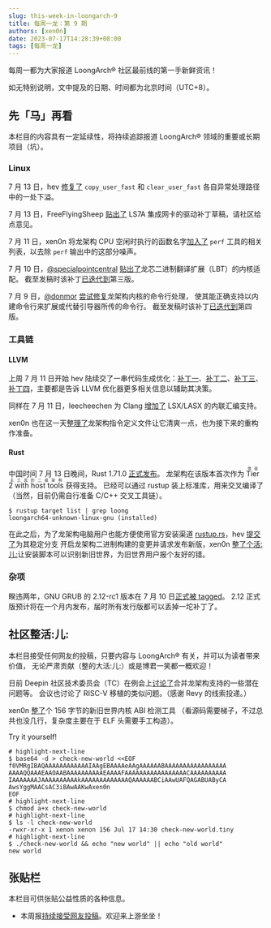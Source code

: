 ```yaml
---
slug: this-week-in-loongarch-9
title: 每周一龙：第 9 期
authors: [xen0n]
date: 2023-07-17T14:28:39+08:00
tags: [每周一龙]
---
```


每周一都为大家报道 LoongArch&reg; 社区最前线的第一手新鲜资讯！

<!-- truncate -->

如无特别说明，文中提及的日期、时间都为北京时间（UTC+8）。

## 先「马」再看

本栏目的内容具有一定延续性，将持续追踪报道 LoongArch&reg; 领域的重要或长期项目（坑）。

### Linux

7 月 13 日，hev [修复了](https://lore.kernel.org/loongarch/20230713030453.7404-1-wangrui@loongson.cn/)
`copy_user_fast` 和 `clear_user_fast` 各自异常处理路径中的一处下溢。

7 月 13 日，FreeFlyingSheep [贴出了](https://lore.kernel.org/loongarch/cover.1689215889.git.chenfeiyang@loongson.cn/)
LS7A 集成网卡的驱动补丁草稿，请社区给点意见。

7 月 11 日，xen0n 将龙架构 CPU 空闲时执行的函数名字[加入了](https://lore.kernel.org/loongarch/20230711102202.1206488-1-kernel@xen0n.name/)
`perf` 工具的相关列表，以去除 `perf` 输出中的这部分噪声。

7 月 10 日，[@specialpointcentral](https://github.com/specialpointcentral)
[贴出了](https://lore.kernel.org/loongarch/20230710124048.153562-1-huqi@loongson.cn/)龙芯二进制翻译扩展（LBT）的内核适配。
截至发稿时该补丁[已迭代到](https://lore.kernel.org/loongarch/20230714132121.107045-1-huqi@loongson.cn/)第三版。

7 月 9 日，[@donmor](https://github.com/donmor) [尝试修复](https://lore.kernel.org/loongarch/MEYP282MB2597CD6E861D659E3218148DD933A@MEYP282MB2597.AUSP282.PROD.OUTLOOK.COM/)龙架构内核的命令行处理，
使其能正确支持以内建命令行来扩展或代替引导器所传的命令行。
截至发稿时该补丁[已迭代到](https://lore.kernel.org/loongarch/MEYP282MB2597514C7A4697A72F829B78D93BA@MEYP282MB2597.AUSP282.PROD.OUTLOOK.COM/)第四版。


### 工具链

#### LLVM

上周 7 月 11 日开始 hev 陆续交了一串代码生成优化：[补丁一](https://reviews.llvm.org/D154762)、[补丁二](https://reviews.llvm.org/D154811)、[补丁三](https://reviews.llvm.org/D154819)、[补丁四](https://reviews.llvm.org/D154919)，主要都是告诉 LLVM 优化器更多相关信息以辅助其决策。

同样在 7 月 11 日，leecheechen 为 Clang [增加了](https://reviews.llvm.org/D154931) LSX/LASX 的内联汇编支持。

xen0n 也在这一天[整理了](https://reviews.llvm.org/D154916)龙架构指令定义文件让它清爽一点，也为接下来的重构作准备。

#### Rust

中国时间 7 月 13 日晚间，Rust 1.71.0 [正式发布](https://blog.rust-lang.org/2023/07/13/Rust-1.71.0.html)。
龙架构在该版本首次作为 <ruby>Tier 2 with host tools<rt>带宿主工具的二级架构</rt></ruby> 获得支持。
已经可以通过 rustup 装上标准库，用来交叉编译了（当然，目前仍需自行准备 C/C++ 交叉工具链）。

```sh-session
$ rustup target list | grep loong
loongarch64-unknown-linux-gnu (installed)
```

在此之后，为了龙架构电脑用户也能方便使用官方安装渠道
[rustup.rs](https://rustup.rs/)，hev [提交了](https://github.com/rust-lang/rustup/pull/3405)为其稳定分支
开启龙架构二进制构建的变更并请求发布新版，xen0n [整了个活:儿:](https://github.com/rust-lang/rustup/pull/3404)让安装脚本可以识别新旧世界，为旧世界用户报个友好的错。

### 杂项

睽违两年，GNU GRUB 的 2.12-rc1 版本在 7 月 10 日[正式被 tagged](https://lists.gnu.org/archive/html/grub-devel/2023-07/msg00029.html)。
2.12 正式版预计将在一个月内发布，届时所有发行版都可以丢掉一坨补丁了。

## 社区整活:儿:

本栏目接受任何网友的投稿，只要内容与 LoongArch&reg; 有关，并可以为读者带来价值，
无论严肃贡献（整的大活:儿:）或是博君一笑都一概欢迎！

日前 Deepin 社区技术委员会（TC）在例会上[讨论了](https://www.freelists.org/post/deepin-devel/-230628)合并龙架构支持的一些潜在问题等。
会议也讨论了 RISC-V 移植的类似问题。（感谢 Revy 的线索投递。）

xen0n [整了](https://gist.github.com/xen0n/5ee04aaa6cecc5c7794b9a0c3b65fc7f)个
156 字节的新旧世界内核 ABI 检测工具
（看源码需要梯子，不过总共也没几行，复杂度主要在于 ELF 头需要手工构造）。

Try it yourself!

```sh-session
# highlight-next-line
$ base64 -d > check-new-world <<EOF
f0VMRgIBAQAAAAAAAAAAAAIAAgEBAAAAeAAgAAAAAABAAAAAAAAAAAAAAAAA
AAAAQQAAAEAAOAABAAAAAAAAAAEAAAAFAAAAAAAAAAAAAAAAACAAAAAAAAAA
IAAAAAAAJAAAAAAAAAAkAAAAAAAAAAAAAQAAAAAABCiAAwUAFQAGABUAByCA
AwsYggMAACsAC3iBAwAAKwAxen0n
EOF
# highlight-next-line
$ chmod a+x check-new-world
# highlight-next-line
$ ls -l check-new-world
-rwxr-xr-x 1 xenon xenon 156 Jul 17 14:30 check-new-world.tiny
# highlight-next-line
$ ./check-new-world && echo "new world" || echo "old world"
new world
```

## 张贴栏

本栏目可供张贴公益性质的各种信息。

* 本周报[持续接受网友投稿][call-for-submissions]。欢迎来上游坐坐！

[call-for-submissions]: https://github.com/loongson-community/areweloongyet/issues/16
